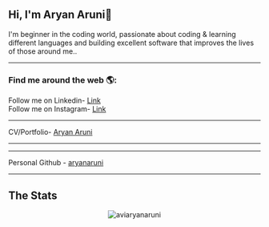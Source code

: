 ## Hi, I'm Aryan Aruni👋
I'm beginner in the coding world, passionate about coding & learning different languages and building excellent software that improves the lives of those around me..<br>

<hr>

<h3> Find me around the web 🌎:</h3>
  Follow me on Linkedin- <a href="https://www.linkedin.com/in/aryanaruni/" target="_blank">Link</a><br>
<!--   Follow me on Twitter- <a href ="https://twitter.com/aryanaruni" target="_blank">Link</a><br> -->
  Follow me on Instagram- <a href ="https://www.instagram.com/lord_._aryan/" target="_blank">Link</a><br>
<hr>
  CV/Portfolio- <a href ="https://www.aryanaruni.com" target="_blank">Aryan Aruni</a><br>
<hr> 
<hr>
  Personal Github - <a href ="https://github.com/aryanaruni" target="_blank">aryanaruni</a><br>
<hr> 



<h2>The Stats</h2>
  <p align="center">
  <img align="center" src="https://github-readme-streak-stats.herokuapp.com/?user=aviaryanaruni&count_private=true&show_icons=true&theme=radical" alt="aviaryanaruni" /><br>
  </p>

